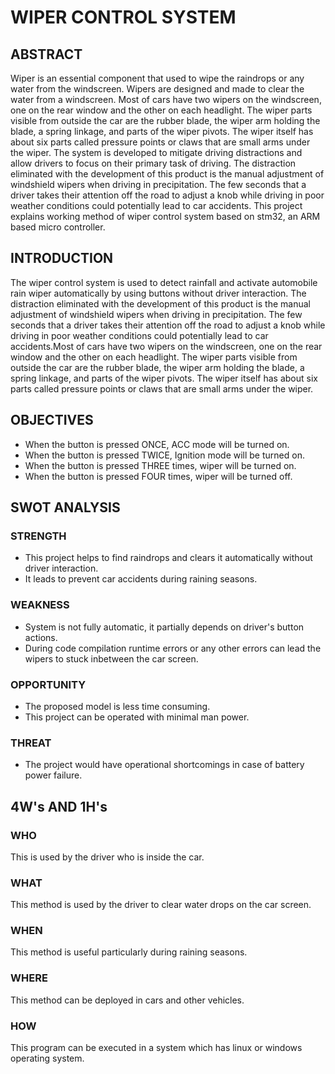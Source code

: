 # WIPER CONTROL SYSTEM

## ABSTRACT

Wiper is an essential component that used to wipe the raindrops or any water from the windscreen. Wipers are designed and made to clear the water from a windscreen. Most of cars have two wipers on the windscreen, one on the rear window and the other on each headlight. The wiper parts visible from outside the car are the rubber blade, the wiper arm holding the blade, a spring linkage, and parts of the wiper pivots. The wiper itself has about six parts called pressure points or claws that are small arms under the wiper. The system is developed to mitigate driving distractions and allow drivers to focus on their primary task of driving. The distraction eliminated with the development of this product is the manual adjustment of windshield wipers when driving in precipitation. The few seconds that a driver takes their attention off the road to adjust a knob while driving in poor weather conditions could potentially lead to car accidents. This project explains working method of wiper control system based on stm32, an ARM based micro controller.

## INTRODUCTION

The wiper control system is used to detect rainfall and activate automobile rain wiper automatically by using buttons without driver interaction. The distraction eliminated with the development of this product is the manual adjustment of windshield wipers when driving in precipitation. The few seconds that a driver takes their attention off the road to adjust a knob while driving in poor weather conditions could potentially lead to car accidents.Most of cars have two wipers on the windscreen, one on the rear window and the other on each headlight. The wiper parts visible from outside the car are the rubber blade, the wiper arm holding the blade, a spring linkage, and parts of the wiper pivots. The wiper itself has about six parts called pressure points or claws that are small arms under the wiper.

## OBJECTIVES

*	When the button is pressed ONCE, ACC mode will be turned on.
*	When the button is pressed TWICE, Ignition mode will be turned on.
*	When the button is pressed THREE times, wiper will be turned on.
*	When the button is pressed FOUR times, wiper will be turned off.

## SWOT ANALYSIS

### STRENGTH

* This project helps to find raindrops and clears it automatically without driver interaction.
* It leads to prevent car accidents during raining seasons.

### WEAKNESS

* System is not fully automatic, it partially depends on driver's button actions.
* During code compilation runtime errors or any other errors can lead the wipers to stuck inbetween the car screen.

### OPPORTUNITY

* The proposed model is less time consuming.
* This project can be operated with minimal man power.

### THREAT

* The project would have operational shortcomings in case of battery power failure.

## 4W's AND 1H's

### WHO

This is used by the driver who is inside the car.

### WHAT

This method is used by the driver to clear water drops on the car screen.

### WHEN

This method is useful particularly during raining seasons.

### WHERE

This method can be deployed in cars and other vehicles.

### HOW

This program can be executed in a system which has linux or windows operating system.



